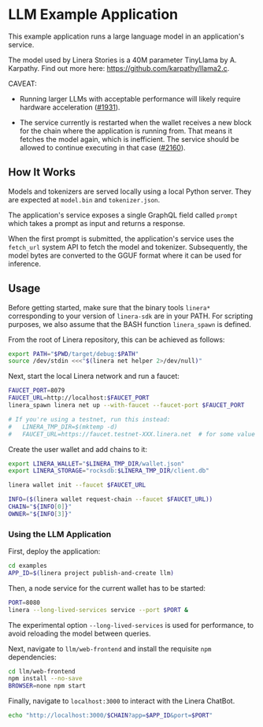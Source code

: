 # LLM Example Application

This example application runs a large language model in an application's service.

The model used by Linera Stories is a 40M parameter TinyLlama by A. Karpathy. Find out more here:
<https://github.com/karpathy/llama2.c>.

CAVEAT:

* Running larger LLMs with acceptable performance will likely require hardware acceleration ([#1931](https://github.com/linera-io/linera-protocol/issues/1931)).

* The service currently is restarted when the wallet receives a new block for the chain where the
  application is running from. That means it fetches the model again, which is inefficient. The
  service should be allowed to continue executing in that case
  ([#2160](https://github.com/linera-io/linera-protocol/issues/2160)).


## How It Works

Models and tokenizers are served locally using a local Python server. They are expected
at `model.bin` and `tokenizer.json`.

The application's service exposes a single GraphQL field called `prompt` which takes a prompt
as input and returns a response.

When the first prompt is submitted, the application's service uses the `fetch_url`
system API to fetch the model and tokenizer. Subsequently, the model bytes are converted
to the GGUF format where it can be used for inference.

## Usage

Before getting started, make sure that the binary tools `linera*` corresponding to
your version of `linera-sdk` are in your PATH. For scripting purposes, we also assume
that the BASH function `linera_spawn` is defined.

From the root of Linera repository, this can be achieved as follows:

```bash
export PATH="$PWD/target/debug:$PATH"
source /dev/stdin <<<"$(linera net helper 2>/dev/null)"
```

Next, start the local Linera network and run a faucet:

```bash
FAUCET_PORT=8079
FAUCET_URL=http://localhost:$FAUCET_PORT
linera_spawn linera net up --with-faucet --faucet-port $FAUCET_PORT

# If you're using a testnet, run this instead:
#   LINERA_TMP_DIR=$(mktemp -d)
#   FAUCET_URL=https://faucet.testnet-XXX.linera.net  # for some value XXX
```

Create the user wallet and add chains to it:

```bash
export LINERA_WALLET="$LINERA_TMP_DIR/wallet.json"
export LINERA_STORAGE="rocksdb:$LINERA_TMP_DIR/client.db"

linera wallet init --faucet $FAUCET_URL

INFO=($(linera wallet request-chain --faucet $FAUCET_URL))
CHAIN="${INFO[0]}"
OWNER="${INFO[3]}"
```

### Using the LLM Application

First, deploy the application:
```bash
cd examples
APP_ID=$(linera project publish-and-create llm)
```

Then, a node service for the current wallet has to be started:

```bash
PORT=8080
linera --long-lived-services service --port $PORT &
 ```

The experimental option `--long-lived-services` is used for performance, to avoid
reloading the model between queries.

Next, navigate to `llm/web-frontend` and install the requisite `npm`
dependencies:

```bash
cd llm/web-frontend
npm install --no-save
BROWSER=none npm start
```

Finally, navigate to `localhost:3000` to interact with the Linera ChatBot.
```bash
echo "http://localhost:3000/$CHAIN?app=$APP_ID&port=$PORT"
```

